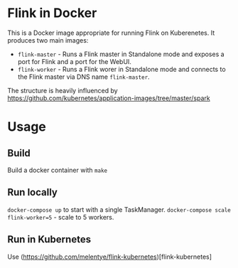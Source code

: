 # Flink in Docker

This is a Docker image appropriate for running Flink on Kuberenetes. It produces two main images:
* `flink-master` - Runs a Flink master in Standalone mode and exposes a port for Flink and a port for the WebUI.
* `flink-worker` - Runs a Flink worer in Standalone mode and connects to the Flink master via DNS name `flink-master`.

The structure is heavily influenced by https://github.com/kubernetes/application-images/tree/master/spark

# Usage

## Build

Build a docker container with `make`

## Run locally

`docker-compose up` to start with a single TaskManager. `docker-compose scale flink-worker=5` - scale to 5 workers.

## Run in Kubernetes

Use (https://github.com/melentye/flink-kubernetes)[flink-kubernetes]
